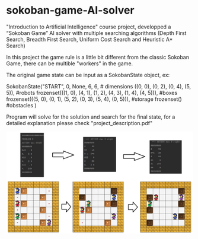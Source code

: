 # sokoban-game-AI-solver
"Introduction to Artificial Intelligence" course project, developped a “Sokoban Game” AI solver with multiple searching algorithms (Depth First Search, Breadth First Search, Uniform Cost Search and Heuristic A* Search)

In this project the game rule is a little bit different from the classic Sokoban Game, there can be multible "workers" in the game.

The original game state can be input as a SokobanState object, ex:


SokobanState("START", 0, None, 6, 6, # dimensions
                 ((0, 0), (0, 2), (0, 4), (5, 5)), #robots
                 frozenset(((1, 0), (4, 1), (1, 2), (4, 3), (1, 4), (4, 5))), #boxes
                 frozenset(((5, 0), (0, 1), (5, 2), (0, 3), (5, 4), (0, 5))), #storage
                 frozenset() #obstacles
                 )
                 
                 
Program will solve for the solution and search for the final state, for a detailed explanation please check "project_description.pdf"

<img src="img/demo.jpg">
